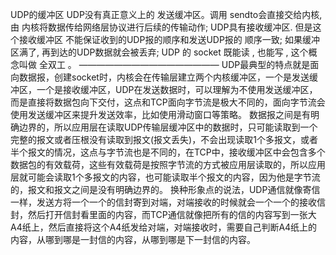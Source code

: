 UDP的缓冲区
UDP没有真正意义上的 发送缓冲区。调用 sendto会直接交给内核, 由 内核将数据传给网络层协议进行后续的传输动作;
UDP具有接收缓冲区. 但是这个接收缓冲区 不能保证收到的UDP报的顺序和发送UDP报的 顺序一致; 如果缓冲区满了, 再到达的UDP数据就会被丢弃;
UDP 的 socket 既能读 , 也能写 , 这个概念叫做 全双工 。
————————————————
UDP最典型的特点就是面向数据报，创建socket时，内核会在传输层建立两个内核缓冲区，一个是发送缓冲区，一个是接收缓冲区，UDP在发送数据时，可以理解为不使用发送缓冲区，而是直接将数据包向下交付，这点和TCP面向字节流是极大不同的，面向字节流会使用发送缓冲区来提升发送效率，比如使用滑动窗口等策略。
 数据报之间是有明确边界的，所以应用层在读取UDP传输层缓冲区中的数据时，只可能读取到一个完整的报文或者压根没有读取到报文(报文丢失)，不会出现读取1个多报文，或者半个报文的情况，这点与字节流也是不同的，在TCP中，接收缓冲区中会包含多个数据包的有效载荷，这些有效载荷是按照字节流的方式被应用层读取的，所以应用层就可能会读取1个多报文的内容，也可能读取半个报文的内容，因为他是字节流的，报文和报文之间是没有明确边界的。
 换种形象点的说法，UDP通信就像寄信一样，发送方将一个一个的信封寄到对端，对端接收的时候就会一个一个的接收信封，然后打开信封看里面的内容，而TCP通信就像把所有的信的内容写到一张大A4纸上，然后直接将这个A4纸发给对端，对端接收时，需要自己判断A4纸上的内容，从哪到哪是一封信的内容，从哪到哪是下一封信的内容。
